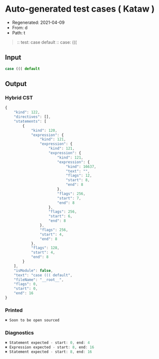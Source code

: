# Auto-generated test cases ( Kataw )
- Regenerated: 2021-04-09
- From: d
- Path: t
> :: test: case default
> :: case: (((
## Input

`````js
case ((( default
`````

## Output

### Hybrid CST

```javascript
{
    "kind": 122,
    "directives": [],
    "statements": [
        {
            "kind": 120,
            "expression": {
                "kind": 121,
                "expression": {
                    "kind": 121,
                    "expression": {
                        "kind": 121,
                        "expression": {
                            "kind": 16637,
                            "text": "",
                            "flags": 12,
                            "start": 8,
                            "end": 8
                        },
                        "flags": 256,
                        "start": 7,
                        "end": 8
                    },
                    "flags": 256,
                    "start": 6,
                    "end": 8
                },
                "flags": 256,
                "start": 4,
                "end": 8
            },
            "flags": 128,
            "start": 4,
            "end": 8
        }
    ],
    "isModule": false,
    "text": "case ((( default",
    "fileName": "__root__",
    "flags": 0,
    "start": 0,
    "end": 16
}
```

### Printed

```javascript
✖ Soon to be open sourced
```

### Diagnostics

```javascript
✖ Statement expected - start: 0, end: 4
✖ Expression expected - start: 8, end: 16
✖ Statement expected - start: 8, end: 16

```

